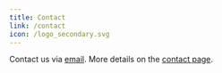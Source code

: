 ```yaml
---
title: Contact
link: /contact
icon: /logo_secondary.svg
---
```


Contact us via [email](mailto:contact@janm.dev). More details on the [contact page](/contact).
